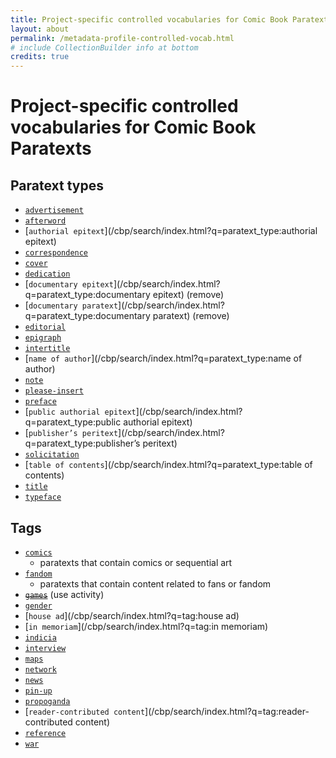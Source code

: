 ```yaml
---
title: Project-specific controlled vocabularies for Comic Book Paratexts
layout: about
permalink: /metadata-profile-controlled-vocab.html
# include CollectionBuilder info at bottom
credits: true
---
```

# Project-specific controlled vocabularies for Comic Book Paratexts
## Paratext types

- [`advertisement`](/cbp/search/index.html?q=paratext_type:advertisement)
- [`afterword`](/cbp/search/index.html?q=paratext_type:afterword)
- [`authorial epitext`](/cbp/search/index.html?q=paratext_type:authorial epitext)
- [`correspondence`](/cbp/search/index.html?q=paratext_type:correspondence)
- [`cover`](/cbp/search/index.html?q=paratext_type:cover)
- [`dedication`](/cbp/search/index.html?q=paratext_type:dedication)
- [`documentary epitext`](/cbp/search/index.html?q=paratext_type:documentary epitext) (remove)
- [`documentary paratext`](/cbp/search/index.html?q=paratext_type:documentary paratext) (remove)
- [`editorial`](/cbp/search/index.html?q=paratext_type:editorial)
- [`epigraph`](/cbp/search/index.html?q=paratext_type:epigraph)
- [`intertitle`](/cbp/search/index.html?q=paratext_type:intertitle)
- [`name of author`](/cbp/search/index.html?q=paratext_type:name of author)
- [`note`](/cbp/search/index.html?q=paratext_type:note)
- [`please-insert`](/cbp/search/index.html?q=paratext_type:please-insert)
- [`preface`](/cbp/search/index.html?q=paratext_type:preface)
- [`public authorial epitext`](/cbp/search/index.html?q=paratext_type:public authorial epitext)
- [`publisher’s peritext`](/cbp/search/index.html?q=paratext_type:publisher’s peritext)
- [`solicitation`](/cbp/search/index.html?q=paratext_type:solicitation)
- [`table of contents`](/cbp/search/index.html?q=paratext_type:table of contents)
- [`title`](/cbp/search/index.html?q=paratext_type:title)
- [`typeface`](/cbp/search/index.html?q=paratext_type:typeface)

## Tags

- [`comics`](/cbp/search/index.html?q=tag:comics)
    - paratexts that contain comics or sequential art
- [`fandom`](/cbp/search/index.html?q=tag:fandom) 
    - paratexts that contain content related to fans or fandom
- ~~[`games`](/cbp/search/index.html?q=tag:games)~~ (use activity)
- [`gender`](/cbp/search/index.html?q=tag:gender) 
- [`house ad`](/cbp/search/index.html?q=tag:house ad) 
- [`in memoriam`](/cbp/search/index.html?q=tag:in memoriam) 
- [`indicia`](/cbp/search/index.html?q=tag:indicia) 
- [`interview`](/cbp/search/index.html?q=tag:interview) 
- [`maps`](/cbp/search/index.html?q=tag:maps) 
- [`network`](/cbp/search/index.html?q=tag:network) 
- [`news`](/cbp/search/index.html?q=tag:news) 
- [`pin-up`](/cbp/search/index.html?q=tag:pin-up) 
- [`propoganda`](/cbp/search/index.html?q=tag:propoganda) 
- [`reader-contributed content`](/cbp/search/index.html?q=tag:reader-contributed content) 
- [`reference`](/cbp/search/index.html?q=tag:reference) 
- [`war`](/cbp/search/index.html?q=tag:war) 

